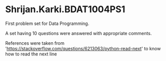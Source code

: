 # Shrijan.Karki.BDAT1004PS1
First problem set for Data Programming.

A set having 10 questions were answered with appropriate comments.


References were taken from 'https://stackoverflow.com/questions/6213063/python-read-next' to know how to read the next line
